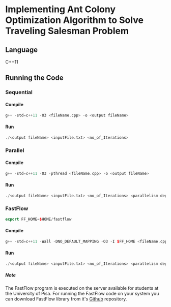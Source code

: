 # Implementing Ant Colony Optimization Algorithm to Solve Traveling Salesman Problem

## Language
C++11

## Running the Code
### Sequential
#### Compile
```c++
g++ -std=c++11 -O3 <fileName.cpp> -o <output fileName>
```
#### Run
```c++
./<output fileName> <inputFile.txt> <no_of_Iterations>
```
### Parallel
#### Compile 
```c++
g++ -std=c++11 -O3 -pthread <fileName.cpp> -o <output fileName>
```
#### Run
```c++
./<output fileName> <inputFile.txt> <no_of_Iterations> <parallelism degree>
```

### FastFlow
```c++
export FF_HOME=$HOME/fastflow
```
#### Compile
```c++
g++ -std=c++11 -Wall -DNO_DEFAULT_MAPPING -O3 -I $FF_HOME <fileName.cpp> -o <output fileName> -pthread
```
#### Run
```c++
./<output fileName> <inputFile.txt> <no_of_Iterations> <parallelism degree>
```
##### Note
The FastFlow program is executed on the server available for students at the University of Pisa. For running the FastFlow code on your system you can download FastFlow library from it's [Github](https://github.com/fastflow/fastflow) repository.
